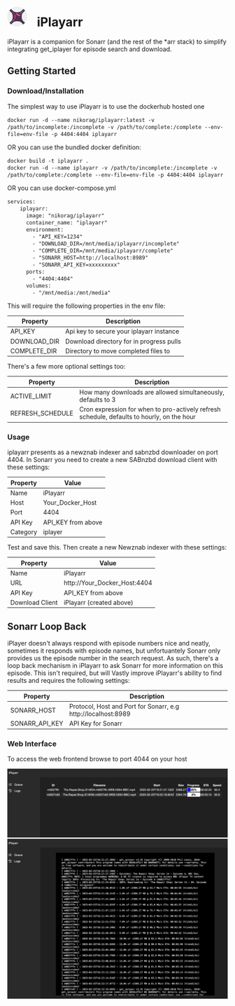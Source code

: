 # <img src="frontend/public/iplayarr.png" alt="Description" width="45" style="margin-right: 1rem;"> iPlayarr

iPlayarr is a companion for Sonarr (and the rest of the *arr stack) to simplify integrating get_iplayer for episode search and download.

## Getting Started

### Download/Installation

The simplest way to use iPlayarr is to use the dockerhub hosted one

```
docker run -d --name nikorag/iplayarr:latest -v /path/to/incomplete:/incomplete -v /path/to/complete:/complete --env-file=env-file -p 4404:4404 iplayarr
```

OR you can use the bundled docker definition:

```
docker build -t iplayarr .
docker run -d --name iplayarr -v /path/to/incomplete:/incomplete -v /path/to/complete:/complete --env-file=env-file -p 4404:4404 iplayarr
```

OR you can use docker-compose.yml

```
services:
    iplayarr:
      image: "nikorag/iplayarr"
      container_name: "iplayarr"
      environment:
        - "API_KEY=1234"
        - "DOWNLOAD_DIR=/mnt/media/iplayarr/incomplete"
        - "COMPLETE_DIR=/mnt/media/iplayarr/complete"
        - "SONARR_HOST=http://localhost:8989"
        - "SONARR_API_KEY=xxxxxxxxx"
      ports:
        - "4404:4404"
      volumes:
        - "/mnt/media:/mnt/media"
```


This will require the following properties in the env file:

| Property     | Description                                  |
| ------------ | -------------------------------------------- |
| API_KEY      | Api key to secure your iplayarr instance     |
| DOWNLOAD_DIR | Download directory for in progress pulls     |
| COMPLETE_DIR | Directory to move completed files to         |

There's a few more optional settings too:

| Property | Description |
| -------- | ----------- |
| ACTIVE_LIMIT | How many downloads are allowed simultaneously, defaults to 3 |
| REFRESH_SCHEDULE | Cron expression for when to pro-actively refresh schedule, defaults to hourly, on the hour |

### Usage

iplayarr presents as a newznab indexer and sabnzbd downloader on port 4404. In Sonarr you need to create a new SABnzbd download client with these settings:

| Property | Value |
| ---------| ----- |
| Name     | iPlayarr |
| Host     | Your_Docker_Host |
| Port     | 4404 |
| API Key  | API_KEY from above |
| Category | iplayer |


Test and save this. Then create a new Newznab indexer with these settings:

| Property | Value |
| ---------| ----- |
| Name     | iPlayarr |
| URL      | http://Your_Docker_Host:4404 |
| API Key  | API_KEY from above |
| Download Client  | iPlayarr (created above) |

## Sonarr Loop Back

iPlayer doesn't always respond with episode numbers nice and neatly, sometimes it responds with episode names, but unfortuantely Sonarr only provides us the episode number in the search request. As such, there's a loop back mechanism in iPlayarr to ask Sonarr for more information on this episode. This isn't required, but will Vastly improve iPlayarr's ability to find results and requires the following settings:

| Property            | Description                                                   |
| ------------------- | ------------------------------------------------------------- |
| SONARR_HOST         | Protocol, Host and Port for Sonarr, e.g http://localhost:8989 |
| SONARR_API_KEY      | API Key for Sonarr                                            |

### Web Interface

To access the web frontend browse to port 4044 on your host

![Queue View](readme-images/queue.png)
![Logs View](readme-images/logs.png)